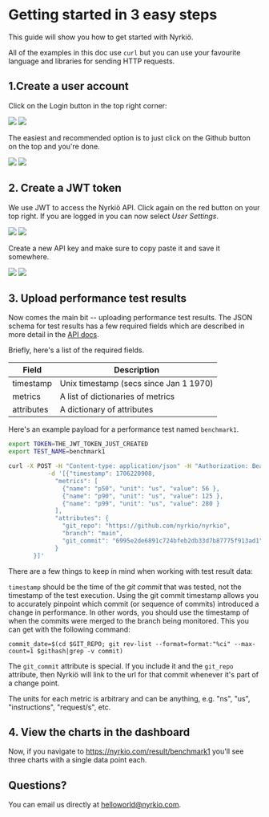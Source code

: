 # Getting started in 3 easy steps

This guide will show you how to get started with Nyrkiö.

All of the examples in this doc use `curl` but you can use your favourite language and libraries for sending HTTP requests.

## 1.Create a user account

Click on the Login button in the top right corner:

![](/src/static/getting-started-login-button.png)
![](/assets/getting-started-login-button.png)

The easiest and recommended option is to just click on the Github button on the top and you're done.

![](/src/static/getting-started-login.png)
![](/assets/getting-started-login.png)

## 2. Create a JWT token

We use JWT to access the Nyrkiö API. Click again on the red button on your top right. If you are
logged in you can now select _User Settings_.

![](/src/static/getting-started-UserSettings.png)
![](/assets/getting-started-UserSettings.png)

Create a new API key and make sure to copy paste it and save it somewhere.

![](/src/static/getting-started-API-key.png)
![](/assets/getting-started-API-key.png)

## 3. Upload performance test results

Now comes the main bit -- uploading performance test results. The JSON schema for test results has a few required fields which are described in more detail in the [API docs](/openapi).

Briefly, here's a list of the required fields.

| Field      | Description                            |
| ---------- | -------------------------------------- |
| timestamp  | Unix timestamp (secs since Jan 1 1970) |
| metrics    | A list of dictionaries of metrics      |
| attributes | A dictionary of attributes             |

Here's an example payload for a performance test named `benchmark1`.

```bash
export TOKEN=THE_JWT_TOKEN_JUST_CREATED
export TEST_NAME=benchmark1

curl -X POST -H "Content-type: application/json" -H "Authorization: Bearer $TOKEN" https://nyrkio.com/api/v0/result/$TEST_NAME \
           -d '[{"timestamp": 1706220908,
             "metrics": [
               {"name": "p50", "unit": "us", "value": 56 },
               {"name": "p90", "unit": "us", "value": 125 },
               {"name": "p99", "unit": "us", "value": 280 }
             ],
             "attributes": {
               "git_repo": "https://github.com/nyrkio/nyrkio",
               "branch": "main",
               "git_commit": "6995e2de6891c724bfeb2db33d7b87775f913ad1",
             }
       }]'
```

There are a few things to keep in mind when working with test result data:

`timestamp` should be the time of the _git commit_ that was tested, not the timestamp of the test execution. Using the git commit timestamp allows you to accurately pinpoint which commit (or sequence of commits) introduced a change in performance. In other words, you should use the timestamp of when the commits were merged to the branch being monitored. This you can get with the following command:

    commit_date=$(cd $GIT_REPO; git rev-list --format=format:"%ci" --max-count=1 $githash|grep -v commit)

The `git_commit` attribute is special. If you include it and the `git_repo` attribute, then Nyrkiö will link to the url for that commit whenever it's part of a change point.

The units for each metric is arbitrary and can be anything, e.g. "ns", "us", "instructions", "request/s", etc.

## 4. View the charts in the dashboard

Now, if you navigate to https://nyrkio.com/result/benchmark1 you'll see three charts with a single data point each.

## Questions?

You can email us directly at [helloworld@nyrkio.com](mailto:helloworld@nyrkio.com).

